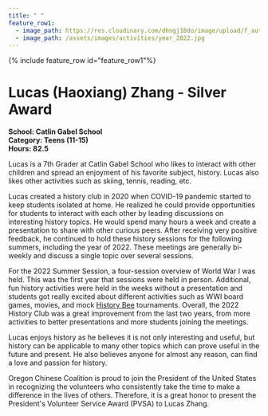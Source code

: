```yaml
---
title: " "
feature_row1:
  - image_path: https://res.cloudinary.com/dhngj18do/image/upload/f_auto,q_auto/v1/images/pvsa/2022_Lucas_Zhang1
  - image_path: /assets/images/activities/year_2022.jpg
---
```


{% include feature_row id="feature_row1"%}

# Lucas (Haoxiang) Zhang - Silver Award

**School: Catlin Gabel School**  
**Category: Teens (11-15)**  
**Hours: 82.5**  

Lucas is a 7th Grader at Catlin Gabel School who likes to interact with other children and spread an enjoyment of his favorite subject, history. Lucas also likes other activities such as skiing, tennis, reading, etc.

Lucas created a history club in 2020 when COVID-19 pandemic started to keep students isolated at home. He realized he could provide opportunities for students to interact with each other by leading discussions on interesting history topics. He would spend many hours a week and create a presentation to share with other curious peers. After receiving very positive feedback, he continued to hold these history sessions for the following summers, including the year of 2022. These meetings are generally bi-weekly and discuss a single topic over several sessions.

For the 2022 Summer Session, a four-session overview of World War I was held. This was the first year that sessions were held in person. Additional, fun history activities were held in the weeks without a presentation and students got really excited about different activities such as WWI board games, movies, and mock [History Bee](https://nationalhistorybee.com/) tournaments. Overall, the 2022 History Club was a great improvement from the last two years, from more activities to better presentations and more students joining the meetings.

Lucas enjoys history as he believes it is not only interesting and useful, but history can be applicable to many other topics which can prove useful in the future and present. He also believes anyone for almost any reason, can find a love and passion for history.

Oregon Chinese Coalition is proud to join the President of the United States in recognizing the volunteers who consistently take the time to make a difference in the lives of others. Therefore, it is a great honor to present the President's Volunteer Service Award (PVSA) to Lucas Zhang.

